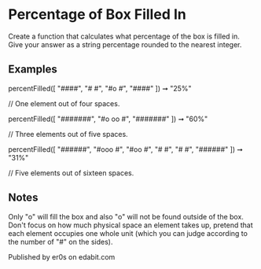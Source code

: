 # Percentage of Box Filled In

Create a function that calculates what percentage of the box is filled in. Give your answer as a string percentage rounded to the nearest integer.

## Examples

percentFilled([
"####",
"# #",
"#o #",
"####"
]) ➞ "25%"

// One element out of four spaces.

percentFilled([
"#######",
"#o oo #",
"#######"
]) ➞ "60%"

// Three elements out of five spaces.

percentFilled([
"######",
"#ooo #",
"#oo #",
"# #",
"# #",
"######"
]) ➞ "31%"

// Five elements out of sixteen spaces.

## Notes

Only "o" will fill the box and also "o" will not be found outside of the box.
Don't focus on how much physical space an element takes up, pretend that each element occupies one whole unit (which you can judge according to the number of "#" on the sides).

Published by er0s on edabit.com
